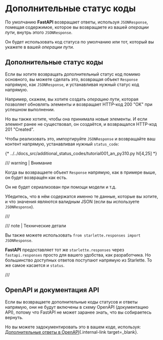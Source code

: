 # Дополнительные статус коды

По умолчанию **FastAPI** возвращает ответы, используя `JSONResponse`, помещая содержимое, которое вы возвращаете из вашей *операции пути*, внутрь этого `JSONResponse`.

Он будет использовать код статуса по умолчанию или тот, который вы укажете в вашей *операции пути*.

## Дополнительные статус коды

Если вы хотите возвращать дополнительный статус код помимо основного, вы можете сделать это, возвращая объект `Response` напрямую, как `JSONResponse`, и устанавливая нужный статус код напрямую.

Например, скажем, вы хотите создать *операцию пути*, которая позволяет обновлять элементы и возвращает HTTP-код 200 "OK" при успешном выполнении.

Но вы также хотите, чтобы она принимала новые элементы. И если элемент ранее не существовал, он создаётся, и возвращался HTTP-код 201 "Created".

Чтобы реализовать это, импортируйте `JSONResponse` и возвращайте ваш контент напрямую, устанавливая нужный `status_code`:

{* ../../docs_src/additional_status_codes/tutorial001_an_py310.py hl[4,25] *}

/// warning | Внимание

Когда вы возвращаете объект `Response` напрямую, как в примере выше, он будет возвращён как есть.

Он не будет сериализован при помощи модели и т.д.

Убедитесь, что в нём содержатся именно те данные, которые вы хотите, и что значения являются валидным JSON (если вы используете `JSONResponse`).

///

/// note | Технические детали

Вы также можете использовать `from starlette.responses import JSONResponse`.

**FastAPI** предоставляет тот же `starlette.responses` через `fastapi.responses` просто для вашего удобства, как разработчика. Но большинство доступных ответов поступают напрямую из Starlette. То же самое касается и `status`.

///

## OpenAPI и документация API

Если вы возвращаете дополнительные коды статусов и ответы напрямую, они не будут включены в схему OpenAPI (документацию API), потому что FastAPI не может заранее знать, что вы собираетесь вернуть.

Но вы можете задокументировать это в вашем коде, используя: [Дополнительные ответы в OpenAPI](additional-responses.md){.internal-link target=_blank}. 
